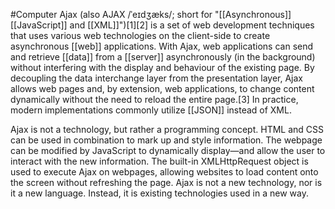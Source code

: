#Computer 
Ajax (also AJAX /ˈeɪdʒæks/; short for "[[Asynchronous]] [[JavaScript]] and [[XML]]")[1][2] is a set of web development techniques that uses various web technologies on the client-side to create asynchronous [[web]] applications. With Ajax, web applications can send and retrieve [[data]] from a [[server]] asynchronously (in the background) without interfering with the display and behaviour of the existing page. By decoupling the data interchange layer from the presentation layer, Ajax allows web pages and, by extension, web applications, to change content dynamically without the need to reload the entire page.[3] In practice, modern implementations commonly utilize [[JSON]] instead of XML.

Ajax is not a technology, but rather a programming concept. HTML and CSS can be used in combination to mark up and style information. The webpage can be modified by JavaScript to dynamically display—and allow the user to interact with the new information. The built-in XMLHttpRequest object is used to execute Ajax on webpages, allowing websites to load content onto the screen without refreshing the page. Ajax is not a new technology, nor is it a new language. Instead, it is existing technologies used in a new way.